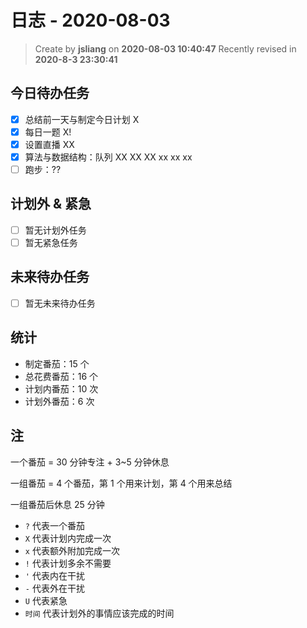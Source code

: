 日志 - 2020-08-03
===

> Create by **jsliang** on **2020-08-03 10:40:47**
> Recently revised in **2020-8-3 23:30:41**

## 今日待办任务

* [x] 总结前一天与制定今日计划 X
* [x] 每日一题 X!
* [x] 设置直播 XX
* [x] 算法与数据结构：队列 XX XX XX xx xx xx
* [ ] 跑步：??

## 计划外 & 紧急

* [ ] 暂无计划外任务
* [ ] 暂无紧急任务

## 未来待办任务

* [ ] 暂无未来待办任务

## 统计

* 制定番茄：15 个
* 总花费番茄：16 个
* 计划内番茄：10 次
* 计划外番茄：6 次

## 注

一个番茄 = 30 分钟专注 + 3~5 分钟休息

一组番茄 = 4 个番茄，第 1 个用来计划，第 4 个用来总结

一组番茄后休息 25 分钟

* `?` 代表一个番茄
* `X` 代表计划内完成一次
* `x` 代表额外附加完成一次
* `!` 代表计划多余不需要
* `'` 代表内在干扰
* `-` 代表外在干扰
* `U` 代表紧急
* `时间` 代表计划外的事情应该完成的时间
